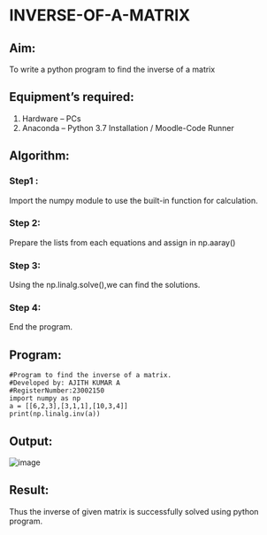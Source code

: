 # INVERSE-OF-A-MATRIX
## Aim:
To write a python program to find the inverse of a matrix
## Equipment’s required:
1. 	Hardware – PCs
2. 	Anaconda – Python 3.7 Installation / Moodle-Code Runner
## Algorithm:
### Step1 : 
Import the numpy module to use the built-in function for calculation.
### Step 2: 
Prepare the lists from each equations and assign in np.aaray()
### Step 3: 
Using the np.linalg.solve(),we can find the solutions.
### Step 4: 
End the program.

## Program:
```
#Program to find the inverse of a matrix.
#Developed by: AJITH KUMAR A
#RegisterNumber:23002150
import numpy as np
a = [[6,2,3],[3,1,1],[10,3,4]]
print(np.linalg.inv(a))
```
## Output:
![image](https://github.com/Ajith1413/INVERSE-OF-A-MATRIX/assets/139842524/bb8b6dc6-e006-4440-972e-dcdf9ba47814)


## Result:
Thus the inverse of given matrix is successfully solved using python program.

